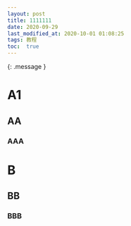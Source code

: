 ```yaml
---
layout: post
title: 1111111
date: 2020-09-29 
last_modified_at: 2020-10-01 01:08:25
tags: 教程
toc:  true
---
```

{: .message }


# A1

## AA

### AAA

# B

## BB

### BBB
